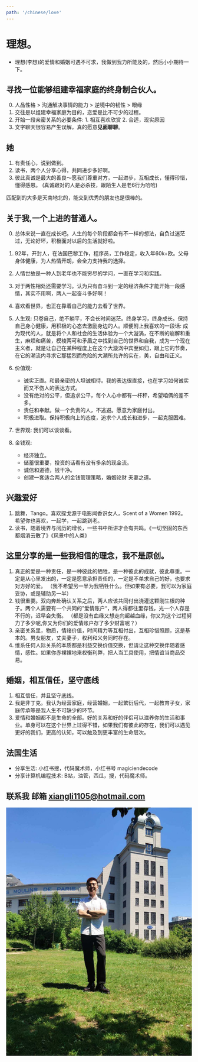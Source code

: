 ```yaml
---
path: '/chinese/love'
---
```


# 理想。
- 理想(李想)的爱情和婚姻可遇不可求，我做到我力所能及的，然后小小期待一下。

## 寻找一位能够组建幸福家庭的终身制合伙人。
0. 人品性格 > 沟通解决事情的能力 > 逆境中的韧性 > 眼缘
1. 交往是以组建幸福家庭为目的，恋爱是比不可少的过程。
2. 开始一段亲密关系的必要条件: 1. 相互喜欢欣赏 2. 合适，现实原因
3. 文字聊天很容易产生误解，真的愿意**见面聊聊**。

## 她
1. 有责任心，说到做到。
2. 读书，两个人分享心得，共同进步多好啊。
3. 彼此真诚是最大的善良～愿我们尊重对方，一起进步，互相成长，懂得珍惜，懂得感恩。
(真诚跟对的人是必杀技，跟陌生人是老6行为哈哈)

匹配到的大多是天南地北的，能交到优秀的朋友也是很棒的。



## 关于我,一个上进的普通人。

0. 总体来说一直在成长吧。人生的每个阶段都会有不一样的想法，自负过迷茫过，无论好坏，积极面对以后的生活就好啦。
1. 92年，开封人，在法国巴黎工作，程序员，工作稳定，收入年60k+欧。父母身体健康，为人热情开朗，会全力支持我的选择。
2. 人情世故是一种人到老年也不能穷尽的学问，一直在学习和实践。
3. 对于两性相处还需要学习。认为只有奋斗到一定的经济条件才能开始一段感情，其实不用啊，两人一起奋斗多好啊！
4. 喜欢看世界，也正在靠着自己的能力去看了世界。

5. 人生观: 只卷自己，绝不躺平，不会长时间迷茫。终身学习，终身成长。保持自己身心健康，用积极的心态去激励身边的人。顺便附上我喜欢的一段话: 成为现代的人，就是将个人和社会的生活体验为一个大漩涡，在不断的崩解和重生，麻烦和痛苦，模棱两可和矛盾之中找到自己的世界和自我，成为一个现在主义者，就是让自己在某种程度上在这个大漩涡中宾至如归，跟上它的节奏，在它的潮流内寻求它那猛烈而危险的大潮所允许的实在，美，自由和正义。
6. 价值观: 
    - 诚实正直。和最亲密的人坦诚相待。我的表达很直接，也在学习如何诚实而又不伤人的表达方式。
    - 没有绝对的公平，但追求公平，每个人心中都有一杆秤，希望咱俩的差不多。
    - 责任和奉献。做一个负责的人，不逃避。愿意为家庭付出。
    - 积极进取。保持积极向上的态度，追求个人成长和进步，一起克服困难。
7. 世界观: 我们可以谈谈看。
8. 金钱观: 
    - 经济独立。
    - 储蓄很重要，投资的话看有没有多余的现金流。
    - 诚信和道德，钱干净。
    - 创建一套适合两人的金钱管理策略，婚姻论财 夫妻之道。

## 兴趣爱好

1. 跳舞，Tango。喜欢探戈源于电影闻香识女人，Scent of a Women 1992。 希望你也喜欢，一起学，一起跳到老。
2. 读书，随着境界与阅历的增长，一些书中所讲才会有共鸣。《一切坚固的东西都烟消云散了》《风景中的人类》

## 这里分享的是一些我相信的理念，我不是原创。

1. 真正的爱是一种责任，是一种彼此的牺牲，是一种彼此的成就，彼此尊重。一定是从心里发出的，一定是愿意承担责任的，一定是不单求自己的好，也要求对方好的爱。
（我不希望另一半为我牺牲什么。但如果有必要，我可以为家庭妥协，或是辅助另一半）
2. 钱很重要。双向奔赴确认关系之后，两人应该共同付出浇灌这颗刚生根的种子。两个人需要有一个共同的”爱情账户“，两人得都往里存钱，光一个人存是不行的，迟早会失衡。
（都是没有血缘又想走向超越血缘，你又为这个过程努力了多少呢,你又为你们的爱情账户存了多少财富呢？）
3. 亲密关系里，物质，情绪价值，时间精力等互相付出，互相珍惜照顾，这是基本的。男女朋友，丈夫妻子，权利和义务同时存在。
4. 维系任何人际关系的本质都是利益交换价值交换，但请让这种交换伴随着感情，感性。如果你赤裸裸地来权衡利弊，把人当工具使用，把情谊当商品交易。

## 婚姻，相互信任，坚守底线

1. 相互信任，并且坚守底线。
2. 我是非丁克。我认为经营家庭，经营婚姻，一起繁衍后代，一起教育子女，家庭传承等是我人生不可缺少的环节。
3. 爱情和婚姻都不是生命的全部。好的关系和好的伴侣可以滋养你的生活和事业。单身可以在这个世界上过得不错，如果我们有彼此的存在，我们可以遇见更好的我们，更高的认知，可以触及到更丰富的生命层次。

## 法国生活

- 分享生活: 小红书搜，代码魔术师，小红书号 magiciendecode
- 分享计算机编程技术: B站，油管，西瓜，搜，代码魔术师。

## 联系我 邮箱 xiangli1105@hotmail.com

![](../markdown-img/1.jpg)